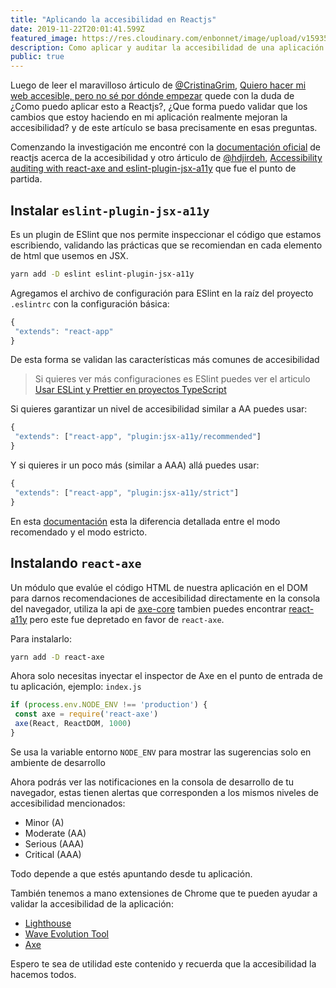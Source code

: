 ```yaml
---
title: "Aplicando la accesibilidad en Reactjs"
date: 2019-11-22T20:01:41.599Z
featured_image: https://res.cloudinary.com/enbonnet/image/upload/v1593532155/yg8mlzib4ijppxtuayup.jpg
description: Como aplicar y auditar la accesibilidad de una aplicación en Reactjs, extensiones, modulos y plugins que puedes usar.
public: true
---
```

Luego de leer el maravilloso árticulo de [@CristinaGrim](https://twitter.com/CristinaGrim), [Quiero hacer mi web accesible, pero no sé por dónde empezar](https://octuweb.com/quiero-hacer-mi-web-accesible/) quede con la duda de ¿Como puedo aplicar esto a Reactjs?, ¿Que forma puedo validar que los cambios que estoy haciendo en mi aplicación realmente mejoran la accesibilidad? y de este artículo se basa precisamente en esas preguntas.
 
Comenzando la investigación me encontré con la [documentación oficial](https://es.reactjs.org/docs/accessibility.html#___gatsby) de reactjs acerca de la accesibilidad y otro árticulo de [@hdjirdeh](https://twitter.com/hdjirdeh), [Accessibility auditing with react-axe and eslint-plugin-jsx-a11y](https://web.dev/accessibility-auditing-react/) que fue el punto de partida.
 
## Instalar `eslint-plugin-jsx-a11y`
 
Es un plugin de ESlint que nos permite inspeccionar el código que estamos escribiendo, validando las prácticas que se recomiendan en cada elemento de html que usemos en JSX.
 
```bash
yarn add -D eslint eslint-plugin-jsx-a11y
```
 
Agregamos el archivo de configuración para ESlint en la raíz del proyecto `.eslintrc` con la configuración básica:
 
```js
{
 "extends": "react-app"
}
```
 
De esta forma se validan las características más comunes de accesibilidad
 
> Si quieres ver más configuraciones es ESlint puedes ver el articulo [Usar ESLint y Prettier en proyectos TypeScript](https://enbonnet.me/article/46/usar-eslint-y-prettier-en-proyectos-typescript)
 
Si quieres garantizar un nivel de accesibilidad similar a AA puedes usar:
 
```js
{
 "extends": ["react-app", "plugin:jsx-a11y/recommended"]
}
```
 
Y si quieres ir un poco más (similar a AAA) allá puedes usar:
 
```js
{
 "extends": ["react-app", "plugin:jsx-a11y/strict"]
}
```
 
En esta [documentación](https://github.com/evcohen/eslint-plugin-jsx-a11y#difference-between-recommended-and-strict-mode) esta la diferencia detallada entre el modo recomendado y el modo estricto.
 
## Instalando `react-axe`
 
Un módulo que evalúe el código HTML de nuestra aplicación en el DOM para darnos recomendaciones de accesibilidad directamente en la consola del navegador, utiliza la api de [axe-core](https://github.com/dequelabs/axe-core) tambien puedes encontrar [react-a11y](https://github.com/reactjs/react-a11y) pero este fue depretado en favor de `react-axe`.
 
Para instalarlo:
 
```bash
yarn add -D react-axe
```
 
Ahora solo necesitas inyectar el inspector de Axe en el punto de entrada de tu aplicación, ejemplo: `index.js`
 
```js
if (process.env.NODE_ENV !== 'production') {
 const axe = require('react-axe')
 axe(React, ReactDOM, 1000)
}
```
 
Se usa la variable entorno `NODE_ENV` para mostrar las sugerencias solo en ambiente de desarrollo
 
Ahora podrás ver las notificaciones en la consola de desarrollo de tu navegador, estas tienen alertas que corresponden a los mismos niveles de accesibilidad mencionados:
 
- Minor (A)
- Moderate (AA)
- Serious (AAA)
- Critical (AAA)
 
Todo depende a que estés apuntando desde tu aplicación.
 
 
También tenemos a mano extensiones de Chrome que te pueden ayudar a validar la accesibilidad de la aplicación:
 
- [Lighthouse](https://chrome.google.com/webstore/detail/lighthouse/blipmdconlkpinefehnmjammfjpmpbjk)
- [Wave Evolution Tool](https://chrome.google.com/webstore/detail/wave-evaluation-tool/jbbplnpkjmmeebjpijfedlgcdilocofh)
- [Axe](https://chrome.google.com/webstore/detail/axe-web-accessibility-tes/lhdoppojpmngadmnindnejefpokejbdd)
 
Espero te sea de utilidad este contenido y recuerda que la accesibilidad la hacemos todos.
